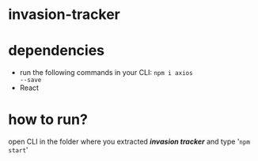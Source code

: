# invasion-tracker

# dependencies
   - run the following commands in your CLI:
   <code>npm i axios --save</code>
   - React

# how to run?
   open CLI in the folder where you extracted <i><b>invasion tracker</b></i> and type '<code>npm start</code>'

